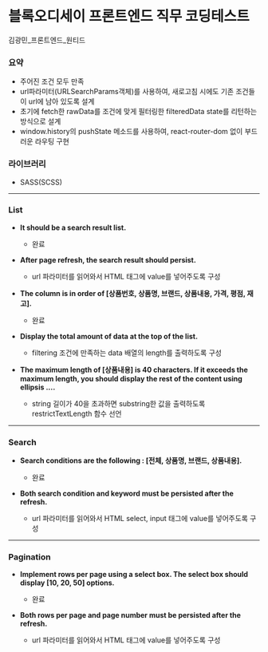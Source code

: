 # 블록오디세이 프론트엔드 직무 코딩테스트

김광민_프론트엔드_원티드

### **요약**

- 주어진 조건 모두 만족
- url파라미터(URLSearchParams객체)를 사용하여, 새로고침 시에도 기존 조건들이 url에 남아 있도록 설계
- 초기에 fetch한 rawData를 조건에 맞게 필터링한 filteredData state를 리턴하는 방식으로 설계
- window.history의 pushState 메소드를 사용하여, react-router-dom 없이 부드러운 라우팅 구현

### **라이브러리**

- SASS(SCSS)

---

### **List**

- **It should be a search result list.**

  - 완료

- **After page refresh, the search result should persist.**

  - url 파라미터를 읽어와서 HTML 태그에 value를 넣어주도록 구성

- **The column is in order of [상품번호, 상품명, 브랜드, 상품내용, 가격, 평점, 재고].**

  - 완료

- **Display the total amount of data at the top of the list.**

  - filtering 조건에 만족하는 data 배열의 length를 출력하도록 구성

- **The maximum length of [상품내용] is 40 characters. If it exceeds the maximum length, you should display the rest of the content using ellipsis ....**
  - string 길이가 40을 초과하면 substring한 값을 출력하도록 restrictTextLength 함수 선언

---

### **Search**

- **Search conditions are the following : [전체, 상품명, 브랜드, 상품내용].**

  - 완료

- **Both search condition and keyword must be persisted after the refresh.**
  - url 파라미터를 읽어와서 HTML select, input 태그에 value를 넣어주도록 구성

---

### **Pagination**

- **Implement rows per page using a select box. The select box should display [10, 20, 50] options.**

  - 완료

- **Both rows per page and page number must be persisted after the refresh.**
  - url 파라미터를 읽어와서 HTML 태그에 value를 넣어주도록 구성
